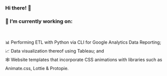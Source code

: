 ### Hi there! 👋
###

<style>
  p {
    line-height:2;
  }
</style>
<h3> 🔭 I’m currently working on:</h3>
<p>
<br>📊 Performing ETL with Python via CLI for Google Analytics Data Reporting;
<br>📈 Data visualization thereof using Tableau; and
<br>🕸️ Website templates that incorporate CSS animations with libraries such as Animate.css, Lottie & Protopie.
</p>

<!--
**eg7799/eg7799** is a ✨ _special_ ✨ repository because its `README.md` (this file) appears on your GitHub profile.

Here are some ideas to get you started:

- 🔭 I’m currently working on ...
- 🌱 I’m currently learning ...
- 👯 I’m looking to collaborate on ...
- 🤔 I’m looking for help with ...
- 💬 Ask me about ...
- 📫 How to reach me: ...
- 😄 Pronouns: ...
- ⚡ Fun fact: ...
-->
